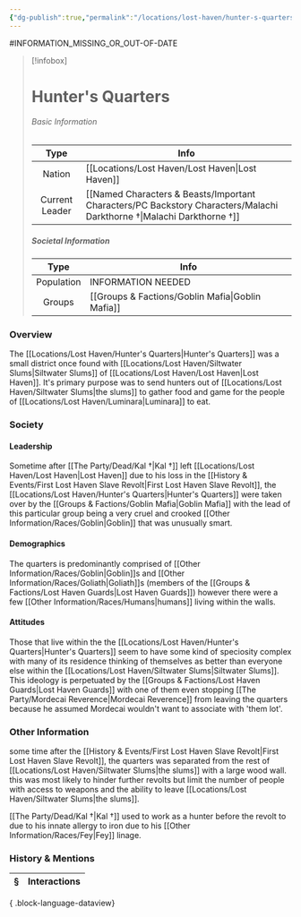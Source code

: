 ```yaml
---
{"dg-publish":true,"permalink":"/locations/lost-haven/hunter-s-quarters/","tags":["Discovered"],"updated":"2025-08-30T12:59:15.106+01:00"}
---
```


#INFORMATION_MISSING_OR_OUT-OF-DATE 

> [!infobox]
> 
> # Hunter's Quarters
> ###### Basic Information
> 
>  Type | Info |
> :----: | --- |
> Nation | [[Locations/Lost Haven/Lost Haven\|Lost Haven]] |
>  Current Leader | [[Named Characters & Beasts/Important Characters/PC Backstory Characters/Malachi Darkthorne †\|Malachi Darkthorne †]] |
>  ##### Societal Information
>  Type | Info |
> :----: | --- |
> Population | INFORMATION NEEDED |
> Groups | [[Groups & Factions/Goblin Mafia\|Goblin Mafia]] |

### Overview
The [[Locations/Lost Haven/Hunter's Quarters\|Hunter's Quarters]] was a small district once found with [[Locations/Lost Haven/Siltwater Slums\|Siltwater Slums]] of [[Locations/Lost Haven/Lost Haven\|Lost Haven]]. It's primary purpose was to send hunters out of [[Locations/Lost Haven/Siltwater Slums\|the slums]] to gather food and game for the people of [[Locations/Lost Haven/Luminara\|Luminara]] to eat. 

### Society
#### Leadership
Sometime after [[The Party/Dead/Kal †\|Kal †]] left [[Locations/Lost Haven/Lost Haven\|Lost Haven]] due to his loss in the [[History & Events/First Lost Haven Slave Revolt\|First Lost Haven Slave Revolt]], the [[Locations/Lost Haven/Hunter's Quarters\|Hunter's Quarters]] were taken over by the [[Groups & Factions/Goblin Mafia\|Goblin Mafia]] with the lead of  this particular group being a very cruel and crooked [[Other Information/Races/Goblin\|Goblin]] that was unusually smart. 

#### Demographics
The quarters is predominantly comprised  of [[Other Information/Races/Goblin\|Goblin]]s and [[Other Information/Races/Goliath\|Goliath]]s (members of the [[Groups & Factions/Lost Haven Guards\|Lost Haven Guards]]) however there were a few [[Other Information/Races/Humans\|humans]] living within the walls.

#### Attitudes
Those that live within the the [[Locations/Lost Haven/Hunter's Quarters\|Hunter's Quarters]] seem to have some kind of speciosity complex with many of its residence thinking of themselves as better than everyone else within the [[Locations/Lost Haven/Siltwater Slums\|Siltwater Slums]]. This ideology is perpetuated by the [[Groups & Factions/Lost Haven Guards\|Lost Haven Guards]] with one of them even stopping [[The Party/Mordecai Reverence\|Mordecai Reverence]] from leaving the quarters because he assumed Mordecai wouldn't want to associate with 'them lot'. 

### Other Information
some time after the [[History & Events/First Lost Haven Slave Revolt\|First Lost Haven Slave Revolt]], the quarters was separated from the rest of [[Locations/Lost Haven/Siltwater Slums\|the slums]] with a large wood wall. this was most likely to hinder further revolts but limit the number of people with access to weapons and the ability to leave [[Locations/Lost Haven/Siltwater Slums\|the slums]].

[[The Party/Dead/Kal †\|Kal †]] used to work as a hunter before the revolt to due to his innate allergy to iron due to his [[Other Information/Races/Fey\|Fey]] linage. 

### History & Mentions
| § | Interactions |
| - | ------------ |

{ .block-language-dataview}